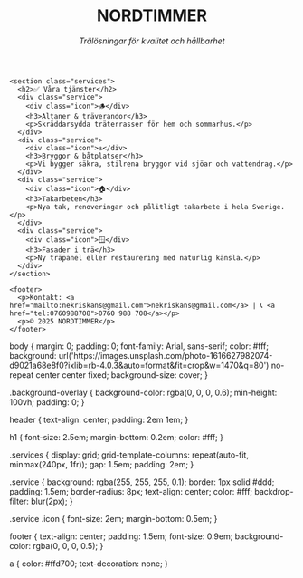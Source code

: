 <!DOCTYPE html>
<html lang="sv">
<head>
  <meta charset="UTF-8">
  <meta name="viewport" content="width=device-width, initial-scale=1">
  <title>NORDTIMMER – Trälösningar för kvalitet och hållbarhet</title>
  <link rel="stylesheet" href="styles.css">
</head>
<body>
  <div class="background-overlay">
    <header>
      <h1>NORDTIMMER</h1>
      <p><em>Trälösningar för kvalitet och hållbarhet</em></p>
    </header>

    <section class="services">
      <h2>✅ Våra tjänster</h2>
      <div class="service">
        <div class="icon">🪵</div>
        <h3>Altaner & träverandor</h3>
        <p>Skräddarsydda träterrasser för hem och sommarhus.</p>
      </div>
      <div class="service">
        <div class="icon">⚓</div>
        <h3>Bryggor & båtplatser</h3>
        <p>Vi bygger säkra, stilrena bryggor vid sjöar och vattendrag.</p>
      </div>
      <div class="service">
        <div class="icon">🏠</div>
        <h3>Takarbeten</h3>
        <p>Nya tak, renoveringar och pålitligt takarbete i hela Sverige.</p>
      </div>
      <div class="service">
        <div class="icon">🪟</div>
        <h3>Fasader i trä</h3>
        <p>Ny träpanel eller restaurering med naturlig känsla.</p>
      </div>
    </section>

    <footer>
      <p>Kontakt: <a href="mailto:nekriskans@gmail.com">nekriskans@gmail.com</a> | 📞 <a href="tel:0760988708">0760 988 708</a></p>
      <p>© 2025 NORDTIMMER</p>
    </footer>
  </div>
</body>
</html>
body {
  margin: 0;
  padding: 0;
  font-family: Arial, sans-serif;
  color: #fff;
  background: url('https://images.unsplash.com/photo-1616627982074-d9021a68e8f0?ixlib=rb-4.0.3&auto=format&fit=crop&w=1470&q=80') no-repeat center center fixed;
  background-size: cover;
}

.background-overlay {
  background-color: rgba(0, 0, 0, 0.6);
  min-height: 100vh;
  padding: 0;
}

header {
  text-align: center;
  padding: 2em 1em;
}

h1 {
  font-size: 2.5em;
  margin-bottom: 0.2em;
  color: #fff;
}

.services {
  display: grid;
  grid-template-columns: repeat(auto-fit, minmax(240px, 1fr));
  gap: 1.5em;
  padding: 2em;
}

.service {
  background: rgba(255, 255, 255, 0.1);
  border: 1px solid #ddd;
  padding: 1.5em;
  border-radius: 8px;
  text-align: center;
  color: #fff;
  backdrop-filter: blur(2px);
}

.service .icon {
  font-size: 2em;
  margin-bottom: 0.5em;
}

footer {
  text-align: center;
  padding: 1.5em;
  font-size: 0.9em;
  background-color: rgba(0, 0, 0, 0.5);
}

a {
  color: #ffd700;
  text-decoration: none;
}
